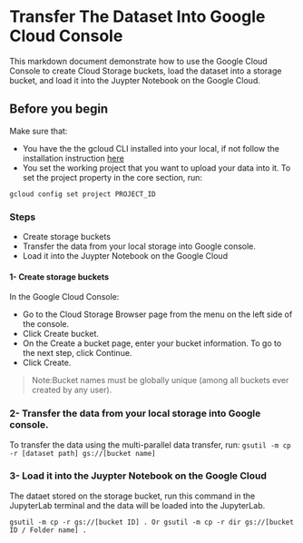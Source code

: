 # Transfer The Dataset Into Google Cloud Console

This markdown document demonstrate how to use the Google Cloud Console to create Cloud Storage buckets, 
load the dataset into a storage bucket, and load it into the Juypter Notebook on the Google Cloud.

## Before you begin
Make sure that:
-  You have the the gcloud CLI installed into your local, if not follow the installation instruction [here](https://cloud.google.com/sdk/docs/install) 
- You set the working project that you want to upload your data into it. To set the project property in the core section, run: 
```
gcloud config set project PROJECT_ID
```
### Steps

- Create storage buckets
- Transfer the data from your local storage into Google console. 
- Load it into the Juypter Notebook on the Google Cloud


#### 1- Create storage buckets

In the Google Cloud Console:
- Go to the Cloud Storage Browser page from the menu on the left side of the console.
- Click Create bucket.
- On the Create a bucket page, enter your bucket information. To go to the next step, click Continue. 
- Click Create. 

> Note:Bucket names must be globally unique (among all buckets ever created by any user).

### 2- Transfer the data from your local storage into Google console. 

To transfer the data using the multi-parallel data transfer, run: 
```gsutil -m cp -r [dataset path] gs://[bucket name]```

### 3- Load it into the Juypter Notebook on the Google Cloud
The dataet stored on the storage bucket, run this command in the JupyterLab terminal and the data will be loaded into the JupyterLab.
```
gsutil -m cp -r gs://[bucket ID] . Or gsutil -m cp -r dir gs://[bucket ID / Folder name] .
```

